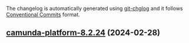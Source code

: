The changelog is automatically generated using [git-chglog](https://github.com/git-chglog/git-chglog)
and it follows [Conventional Commits](https://www.conventionalcommits.org/en/v1.0.0/) format.


<a name="camunda-platform-8.2.24"></a>
## [camunda-platform-8.2.24](https://github.com/camunda/camunda-platform-helm/compare/camunda-platform-8.2.23...camunda-platform-8.2.24) (2024-02-28)


